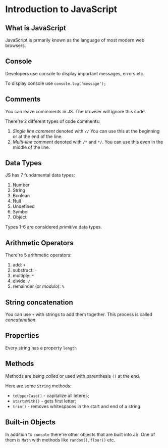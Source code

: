 # Introduction to JavaScript

## What is JavaScript

JavaScript is prmarily known as the language of most modern web browsers.

## Console

Developers use console to display important messages, errors etc.

To display console use `console.log('message');`

## Comments

You can leave commments in JS. The browser will ignore this code.

There're 2 different types of code comments:

1. _Single line comment_ denoted with `//` You can use this at the beginning or at the end of the line.
2. _Multi-line comment_ denoted with `/*` and `*/`. You can use this even in the middle of the line.

## Data Types

JS has 7 fundamental data types:

1. Number
2. String
3. Boolean
4. Null
5. Undefined
6. Symbol
7. Object

Types 1-6 are considered _primitive_ data types.

## Arithmetic Operators

There're 5 arithmetic operators:

1. add: `+`
2. substract: `-`
3. multiply: `*`
4. divide: `/`
5. remainder (or _modulo_): `%`

## String concatenation

You can use `+` with strings to add them together. This process is called _concatenation_.

## Properties

Every string has a property `length`

## Methods

Methods are being _called_ or used with parenthesis `()` at the end.

Here are some `String` methods:

* `toUpperCase()` - capitalize all leteres;
* `startsWith()` - gets first letter;
* `trim()` - removes whitespaces in the start and end of a string.

## Built-in Objects

In addition to `console` there're other objects that are built into JS. One of them is `Math` with methods like `random()`, `floor()` etc.
